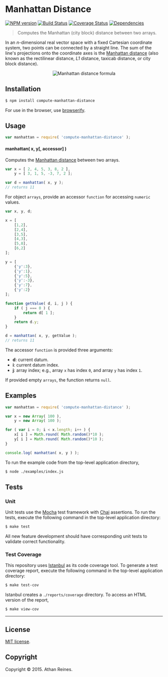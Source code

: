 Manhattan Distance
===
[![NPM version][npm-image]][npm-url] [![Build Status][travis-image]][travis-url] [![Coverage Status][coveralls-image]][coveralls-url] [![Dependencies][dependencies-image]][dependencies-url]

> Computes the Manhattan (city block) distance between two arrays.

In an *n*-dimensional real vector space with a fixed Cartesian coordinate system, two points can be connected by a straight line. The sum of the line's projections onto the coordinate axes is the [Manhattan distance](http://en.wikipedia.org/wiki/Taxicab_geometry) (also known as the rectilinear distance, *L1* distance, taxicab distance, or city block distance).

<div class="equation" align="center" data-raw-text="d(\mathbf{x},\mathbf{y})=\sum_{i=0}^{n-1} |x_i - y_i |" data-equation=“eq:manhattan_distance”>
	<img src="https://cdn.rawgit.com/compute-io/manhattan-distance/5610254d71a1ed646a35eb58c0ac717dbf5fc59a/docs/img/eqn.svg" alt="Manhattan distance formula">
	<br>
</div>

## Installation

``` bash
$ npm install compute-manhattan-distance
```

For use in the browser, use [browserify](https://github.com/substack/node-browserify).


## Usage

``` javascript
var manhattan = require( 'compute-manhattan-distance' );
```

#### manhattan( x, y[, accessor] )

Computes the [Manhattan distance](http://en.wikipedia.org/wiki/Taxicab_geometry) between two arrays.

``` javascript
var x = [ 2, 4, 5, 3, 8, 2 ],
	y = [ 3, 1, 5, -3, 7, 2 ];

var d = manhattan( x, y );
// returns 11
```

For object `arrays`, provide an accessor `function` for accessing `numeric` values.

``` javascript
var x, y, d;

x = [
	[1,2],
	[2,4],
	[3,5],
	[4,3],
	[5,8],
	[6,2]
];

y = [
	{'y':3},
	{'y':1},
	{'y':5},
	{'y':-3},
	{'y':7},
	{'y':2}
];

function getValue( d, i, j ) {
	if ( j === 0 ) {
		return d[ 1 ];
	}
	return d.y;
}

d = manhattan( x, y, getValue );
// returns 11
```

The accessor `function` is provided three arguments:

-	__d__: current datum.
-	__i__: current datum index.
-	__j__: array index; e.g., array `x` has index `0`, and array `y` has index `1`.

If provided empty `arrays`, the function returns `null`.


## Examples

``` javascript
var manhattan = require( 'compute-manhattan-distance' );

var x = new Array( 100 ),
	y = new Array( 100 );

for ( var i = 0; i < x.length; i++ ) {
	x[ i ] = Math.round( Math.random()*10 );
	y[ i ] = Math.round( Math.random()*10 );
}

console.log( manhattan( x, y ) );
```

To run the example code from the top-level application directory,

``` bash
$ node ./examples/index.js
```


## Tests

### Unit

Unit tests use the [Mocha](http://mochajs.org/) test framework with [Chai](http://chaijs.com) assertions. To run the tests, execute the following command in the top-level application directory:

``` bash
$ make test
```

All new feature development should have corresponding unit tests to validate correct functionality.


### Test Coverage

This repository uses [Istanbul](https://github.com/gotwarlost/istanbul) as its code coverage tool. To generate a test coverage report, execute the following command in the top-level application directory:

``` bash
$ make test-cov
```

Istanbul creates a `./reports/coverage` directory. To access an HTML version of the report,

``` bash
$ make view-cov
```


---
## License

[MIT license](http://opensource.org/licenses/MIT). 


## Copyright

Copyright &copy; 2015. Athan Reines.


[npm-image]: http://img.shields.io/npm/v/compute-manhattan-distance.svg
[npm-url]: https://npmjs.org/package/compute-manhattan-distance

[travis-image]: http://img.shields.io/travis/compute-io/manhattan-distance/master.svg
[travis-url]: https://travis-ci.org/compute-io/manhattan-distance

[coveralls-image]: https://img.shields.io/coveralls/compute-io/manhattan-distance/master.svg
[coveralls-url]: https://coveralls.io/r/compute-io/manhattan-distance?branch=master

[dependencies-image]: http://img.shields.io/david/compute-io/manhattan-distance.svg
[dependencies-url]: https://david-dm.org/compute-io/manhattan-distance

[dev-dependencies-image]: http://img.shields.io/david/dev/compute-io/manhattan-distance.svg
[dev-dependencies-url]: https://david-dm.org/dev/compute-io/manhattan-distance

[github-issues-image]: http://img.shields.io/github/issues/compute-io/manhattan-distance.svg
[github-issues-url]: https://github.com/compute-io/manhattan-distance/issues
